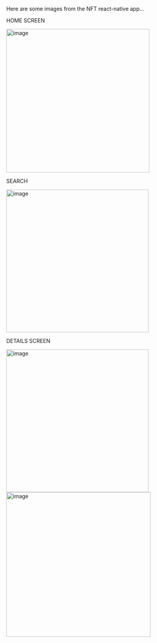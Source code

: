 Here are some images from the NFT react-native app...

HOME SCREEN

<img width="379" alt="image" src="https://user-images.githubusercontent.com/47913452/184923566-4a26e8c4-f93f-4ed5-8eff-9f8961a4e9d3.png">

SEARCH 

<img width="377" alt="image" src="https://user-images.githubusercontent.com/47913452/184923814-7b37d9e5-2448-4aee-98ec-02ee73733f14.png">

DETAILS SCREEN

<img width="377" alt="image" src="https://user-images.githubusercontent.com/47913452/184923961-34d6fdaa-2801-45fd-9676-54f0d54b4405.png">
<img width="382" alt="image" src="https://user-images.githubusercontent.com/47913452/184924100-adba48f6-8d31-4795-8484-18f24ac15d43.png">
